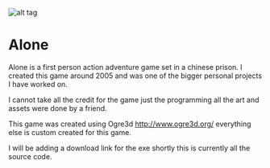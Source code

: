 

![alt tag](http://www.ryanwright.ca/assets/images/projects/Alone/Alone_01.jpg)

# Alone

Alone is a first person action adventure game set in a chinese prison.
I created this game around 2005 and was one of the bigger personal projects I have worked on.

I cannot take all the credit for the game just the programming all the art and assets were done by a friend.

This game was created using Ogre3d http://www.ogre3d.org/ everything else is custom created for this game.

I will be adding a download link for the exe shortly this is currently all the source code.




